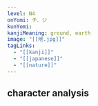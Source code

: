 ```yaml
---
level: N4
onYomi: チ、ジ
kunYomi:
kanjiMeaning: ground, earth
image: "[[地.jpg]]"
tagLinks:
  - "[[kanji]]"
  - "[[japanese]]"
  - "[[nature]]"
---
```

## character analysis
